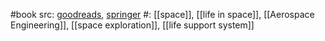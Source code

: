 #book 
src: [goodreads](https://www.goodreads.com/book/show/26784443-handbook-of-life-support-systems-for-spacecraft-and-extraterrestrial-hab), [springer](https://link.springer.com/referencework/10.1007/978-3-319-09575-2) 
#: [[space]], [[life in space]], [[Aerospace Engineering]], [[space exploration]], [[life support system]] 

